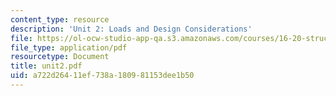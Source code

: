 ```yaml
---
content_type: resource
description: 'Unit 2: Loads and Design Considerations'
file: https://ol-ocw-studio-app-qa.s3.amazonaws.com/courses/16-20-structural-mechanics-fall-2002/a722d26411ef738a180981153dee1b50_unit2.pdf
file_type: application/pdf
resourcetype: Document
title: unit2.pdf
uid: a722d264-11ef-738a-1809-81153dee1b50
---
```

